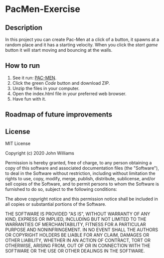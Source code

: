 # PacMen-Exercise

## Description

In this project you can create Pac-Men at a click of a button, it spawns at a random place and it has a starting velocity. When you click the *start game* button it will start moving and bouncing at the walls.

## How to run

1. See it run: <a href="https://enriqueparra33.github.io/PacMen-Exercise/">PAC-MEN</a>.
2. Click the green *Code* button and download ZIP.
3. Unzip the files in your computer. 
4. Open the index.html file in your preferred web browser.
5. Have fun with it.

## Roadmap of future improvements

## License

MIT License

Copyright (c) 2020 John Williams

Permission is hereby granted, free of charge, to any person obtaining a copy of this software and associated documentation files (the "Software"), to deal in the Software without restriction, including without limitation the rights to use, copy, modify, merge, publish, distribute, sublicense, and/or sell copies of the Software, and to permit persons to whom the Software is furnished to do so, subject to the following conditions:

The above copyright notice and this permission notice shall be included in all copies or substantial portions of the Software.

THE SOFTWARE IS PROVIDED "AS IS", WITHOUT WARRANTY OF ANY KIND, EXPRESS OR IMPLIED, INCLUDING BUT NOT LIMITED TO THE WARRANTIES OF MERCHANTABILITY, FITNESS FOR A PARTICULAR PURPOSE AND NONINFRINGEMENT. IN NO EVENT SHALL THE AUTHORS OR COPYRIGHT HOLDERS BE LIABLE FOR ANY CLAIM, DAMAGES OR OTHER LIABILITY, WHETHER IN AN ACTION OF CONTRACT, TORT OR OTHERWISE, ARISING FROM, OUT OF OR IN CONNECTION WITH THE SOFTWARE OR THE USE OR OTHER DEALINGS IN THE SOFTWARE.
